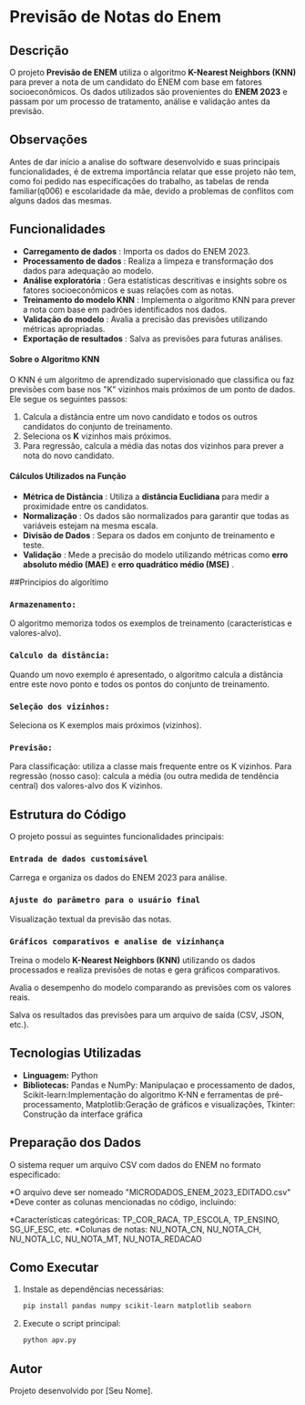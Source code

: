 # Previsão de Notas do Enem

## Descrição

O projeto **Previsão de ENEM** utiliza o algoritmo **K-Nearest Neighbors (KNN)** para prever a nota de um candidato do ENEM com base em fatores socioeconômicos. Os dados utilizados são provenientes do **ENEM 2023** e passam por um processo de tratamento, análise e validação antes da previsão.


## Observações

 Antes de dar início a analise do software desenvolvido e suas principais funcionalidades, é de extrema importância relatar que esse projeto não tem, como foi pedido nas especificações do trabalho, as tabelas de renda familiar(q006) e escolaridade da mãe, devido a problemas de conflitos com alguns dados das mesmas.

## Funcionalidades

* **Carregamento de dados** : Importa os dados do ENEM 2023.
* **Processamento de dados** : Realiza a limpeza e transformação dos dados para adequação ao modelo.
* **Análise exploratória** : Gera estatísticas descritivas e insights sobre os fatores socioeconômicos e suas relações com as notas.
* **Treinamento do modelo KNN** : Implementa o algoritmo KNN para prever a nota com base em padrões identificados nos dados.
* **Validação do modelo** : Avalia a precisão das previsões utilizando métricas apropriadas.
* **Exportação de resultados** : Salva as previsões para futuras análises.

#### **Sobre o Algoritmo KNN**

O KNN é um algoritmo de aprendizado supervisionado que classifica ou faz previsões com base nos "K" vizinhos mais próximos de um ponto de dados. Ele segue os seguintes passos:

1. Calcula a distância entre um novo candidato e todos os outros candidatos do conjunto de treinamento.
2. Seleciona os **K** vizinhos mais próximos.
3. Para regressão, calcula a média das notas dos vizinhos para prever a nota do novo candidato.

#### **Cálculos Utilizados na Função**

* **Métrica de Distância** : Utiliza a **distância Euclidiana** para medir a proximidade entre os candidatos.
* **Normalização** : Os dados são normalizados para garantir que todas as variáveis estejam na mesma escala.
* **Divisão de Dados** : Separa os dados em conjunto de treinamento e teste.
* **Validação** : Mede a precisão do modelo utilizando métricas como **erro absoluto médio (MAE)** e  **erro quadrático médio (MSE)** .

##Principios do algorítimo

### `Armazenamento:`

O algoritmo memoriza todos os exemplos de treinamento (características e valores-alvo).

### `Calculo da distância:`

Quando um novo exemplo é apresentado, o algoritmo calcula a distância entre este novo ponto e todos os pontos do conjunto de treinamento.

### `Seleção dos vizinhos:`

Seleciona os K exemplos mais próximos (vizinhos).

### `Previsão:`

Para classificação: utiliza a classe mais frequente entre os K vizinhos.
Para regressão (nosso caso): calcula a média (ou outra medida de tendência central) dos valores-alvo dos K vizinhos.

## Estrutura do Código

O projeto possui as seguintes funcionalidades principais:

### `Entrada de dados customisável`

Carrega e organiza os dados do ENEM 2023 para análise.

### `Ajuste do parâmetro para o usuário final`


Visualização textual da previsão das notas.

### `Gráficos comparativos e analise de vizinhança`

Treina o modelo **K-Nearest Neighbors (KNN)** utilizando os dados processados e realiza previsões de notas e gera gráficos comparativos.


Avalia o desempenho do modelo comparando as previsões com os valores reais.

Salva os resultados das previsões para um arquivo de saída (CSV, JSON, etc.).

## Tecnologias Utilizadas

* **Linguagem:** Python
* **Bibliotecas:** Pandas e NumPy: Manipulaçao e processamento de dados,
Scikit-learn:Implementação do algoritmo K-NN e ferramentas de pré-processamento,
Matplotlib:Geração de gráficos e visualizações,
Tkinter: Construção da interface gráfica

## Preparação dos Dados
O sistema requer um arquivo CSV com dados do ENEM no formato especificado:

*O arquivo deve ser nomeado "MICRODADOS_ENEM_2023_EDITADO.csv"
*Deve conter as colunas mencionadas no código, incluindo:

*Características categóricas: TP_COR_RACA, TP_ESCOLA, TP_ENSINO, SG_UF_ESC, etc.
*Colunas de notas: NU_NOTA_CN, NU_NOTA_CH, NU_NOTA_LC, NU_NOTA_MT, NU_NOTA_REDACAO


## Como Executar

1. Instale as dependências necessárias:
   ```bash
   pip install pandas numpy scikit-learn matplotlib seaborn
   ```
2. Execute o script principal:
   ```bash
   python apv.py
   ```

## Autor

Projeto desenvolvido por [Seu Nome].
